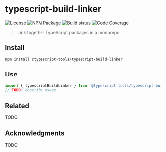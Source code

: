# typescript-build-linker

[![License][]](https://opensource.org/licenses/ISC)
[![NPM Package][]](https://npmjs.org/package/@typescript-tools/typescript-build-linker)
[![Build status][]](https://travis-ci.org/typescript-tools/typescript-build-linker)
[![Code Coverage][]](https://codecov.io/gh/typescript-tools/typescript-build-linker)

[license]: https://img.shields.io/badge/License-ISC-blue.svg
[npm package]: https://img.shields.io/npm/v/@typescript-tools/typescript-build-linker.svg
[build status]: https://travis-ci.org/typescript-tools/typescript-build-linker.svg?branch=master
[code coverage]: https://codecov.io/gh/typescript-tools/typescript-build-linker/branch/master/graph/badge.svg

> Link together TypeScript packages in a monorepo

## Install

```shell
npm install @typescript-tools/typescript-build-linker
```

## Use

```typescript
import { typescriptBuildLinker } from '@typescript-tools/typescript-build-linker'
// TODO: describe usage
```

## Related

TODO

## Acknowledgments

TODO
